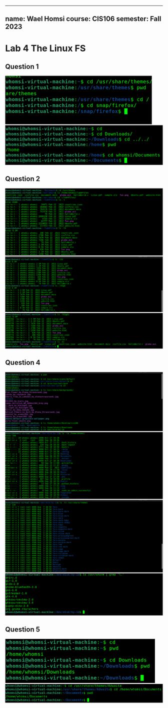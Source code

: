 ***
name: Wael Homsi
course: CIS106
semester: Fall 2023
---

# Lab 4 The Linux FS

## Question 1

![q1.1](q1.1.png)
![q1.2](q1.2.png)

## Question 2

![q2.1](q2.1.png)
![q2.2](q2.2.png)
![q2.3](q2.3.png)

## Question 4

![q4.1](q4.1.png)
![q4.2](q4.2.png)
![q4.3](q4.3.png)
![q4.4](q4.4.png)

## Question 5

![q5.1](q5.1.png)
![q5.2](q5.2.png)